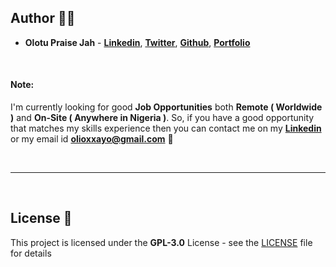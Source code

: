 ## Author 👨‍💻

- **Olotu Praise Jah** - **[Linkedin](https://www.linkedin.com/in/olotu-praise-jah-9701b7162/)**, **[Twitter](https://twitter.com/x86olioxx)**, **[Github](https://github.com/praiseolotu)**, **[Portfolio](#)**

<br>

#### Note:

I'm currently looking for good **Job Opportunities** both **Remote ( Worldwide )** and **On-Site ( Anywhere in Nigeria )**. So, if you have a good opportunity that matches my skills experience then you can contact me on my **[Linkedin](https://www.linkedin.com/in/olotu-praise-jah-9701b7162/)** or my email id **olioxxayo@gmail.com** 🙌

<br>

---

<br>

## License 📄

This project is licensed under the **GPL-3.0** License - see the [LICENSE](LICENSE) file for details
